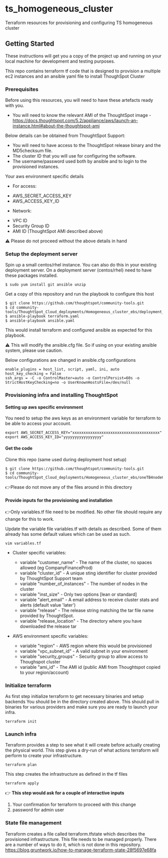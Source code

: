 # ts_homogeneous_cluster
Terraform resources for provisioning and configuring TS homogeneous cluster

## Getting Started
These instructions will get you a copy of the project up and running on your local machine for development and testing purposes.

This repo contains terraform tf code that is designed to provision a multiple ec2 instances and an ansible yaml file to install ThoughSpot Cluster

### Prerequisites

Before using this resources, you will need to have these artefacts ready with you.

- You will need to know the relevant AMI of the ThoughtSpot image - https://docs.thoughtspot.com/5.2/appliance/aws/launch-an-instance.html#about-the-thoughtspot-ami

Below details can be obtained from ThoughtSpot Support:
- You will need to have access to the ThoughtSpot release binary and the MD5checksum file.
- The cluster ID that you will use for configuring the software.
- The username/password used both by ansible and to login to the provisioned instances.

Your aws environment specific details
* For access:
- AWS_SECRET_ACCESS_KEY
- AWS_ACCESS_KEY_ID

* Network:
- VPC ID
- Security Group ID
- AMI ID (ThoughtSpot AMI described above)

:warning: Please do not proceed without the above details in hand

### Setup the deployment server
Spin up a small centos/rhel instance. You can also do this in your existing deployment server.
On a deployment server (centos/rhel) need to have these packages installed.
```
$ sudo yum install git ansible unzip
```

Get a copy of this repository and run the playbook to configure this host
```
$ git clone https://github.com/thoughtspot/community-tools.git
$ cd community-tools/ThoughtSpot_Cloud_deployments/Homogeneous_cluster_ebs/deployment_host
$ ansible-playbook terraform.yaml
$ ansible-playbook ansible.yaml
```

This would install terraform and configured ansible as expected for this playbook.

:warning: This will modify the ansible.cfg file. So if using on your existing ansible system, please use caution.

Below configurations are changed in ansible.cfg configurations
```
enable_plugins = host_list, script, yaml, ini, auto
host_key_checking = False
ssh_args = -C -o ControlMaster=auto -o ControlPersist=60s -o StrictHostKeyChecking=no -o UserKnownHostsFile=/dev/null
```

### Provisioning infra and installing ThoughtSpot
#### Setting up aws specific environment
You need to setup the aws keys as an environment variable for terraform to be able to access your account.

```
export AWS_SECRET_ACCESS_KEY="xxxxxxxxxxxxxxxxxxxxxxxxxxxxxxxxxxxxxxx"
export AWS_ACCESS_KEY_ID="yyyyyyyyyyyyyyyyy"
```

#### Get the code
Clone this repo (same used during deployment host setup)
```
$ git clone https://github.com/thoughtspot/community-tools.git
$ cd community-tools/ThoughtSpot_Cloud_deployments/Homogeneous_cluster_ebs/oneTB4nodeCluster
```
:point_right:Please do not move any of the files around in this directory

#### Provide inputs for the provisioning and installation
:point_right:Only variables.tf file need to be modified. No other file should require any change for this to work.

Update the variable file variables.tf with details as described. Some of them already has some default values which can be used as such.
```
vim variables.tf
```
* Cluster specific variables:
  - variable "customer_name" - The name of the cluster, no spaces allowed (eg CompanyFinanceProd)
  - variable "cluster_id" - A unique sting identifier for cluster provided by ThoughtSpot Support team
  - variable "number_of_instances" - The number of nodes in the cluster
  - variable "inst_size" - Only two options [lean or standard]
  - variable "alert_email" - A email address to receive cluster stats and alerts (default value 'later')
  - variable "release" - The release string matching the tar file name provided by ThoughtSpot.
  - variable "release_location" - The directory where you have downloaded the release tar

* AWS environment specific variables:
  - variable "region" - AWS region where this would be provisioned
  - variable "vpc_subnet_id" - A valid subnet in your environment
  - variable "security_groups" - Security group to allow access to Thoughspot cluster
  - variable "ami_id" - The AMI id (public AMI from Thoughtspot copied to your region/account)

### Initialize terraform
As first step initialize terraform to get necessary binaries and setup backends
You should be in the directory created above.
This should pull in binaries for various providers and make sure you are ready to launch your infra.
```
terraform init
```
### Launch infra
Terraform provides a step to see what it will create before actually creating the physical world.
This step gives a dry-run of what actions terraform will perform to create your infrastructure.
```
terraform plan
```
This step creates the infrastructure as defined in the tf files
```
terraform apply
```
:point_right: **This step would ask for a couple of interactive inputs**
1. Your confirmation for terraform to proceed with this change
2. password for admin user


### State file management
Terraform creates a file called terraform.tfstate which describes the provisioned infrastructure.
This file needs to be managed properly.
There are a number of ways to do it, which is not done in this repository.
https://blog.gruntwork.io/how-to-manage-terraform-state-28f5697e68fa
